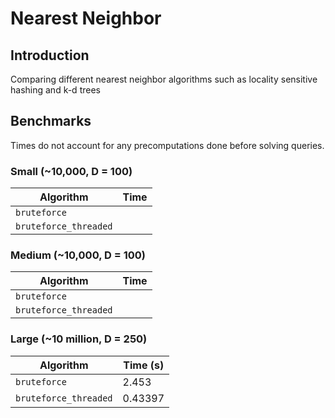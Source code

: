 # Nearest Neighbor
## Introduction
Comparing different nearest neighbor algorithms such as locality sensitive hashing and k-d trees 
## Benchmarks
Times do not account for any precomputations done before solving queries. 
### Small (~10,000, D = 100)
Algorithm | Time | 
--- | --- | 
`bruteforce` | 
`bruteforce_threaded` | 

### Medium (~10,000, D = 100)
Algorithm | Time | 
--- | --- | 
`bruteforce` | 
`bruteforce_threaded` | 

### Large (~10 million, D = 250)
Algorithm | Time (s) | 
--- | --- | 
`bruteforce` | 2.453
`bruteforce_threaded` | 0.43397
